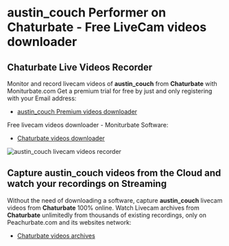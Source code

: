 # austin_couch Performer on Chaturbate - Free LiveCam videos downloader

## Chaturbate Live Videos Recorder

Monitor and record livecam videos of **austin_couch** from **Chaturbate** with Moniturbate.com
Get a premium trial for free by just and only registering with your Email address:
* [austin_couch Premium videos downloader](https://moniturbate.com/request-demo-licence-key.html)

Free livecam videos downloader - Moniturbate Software:
* [Chaturbate videos downloader](https://moniturbate.com/moniturbate-download-software.html)

![austin_couch livecam videos recorder](https://peachurnet.com/templates/moniturbate-software.png)


## Capture austin_couch videos from the Cloud and watch your recordings on Streaming

Without the need of downloading a software, capture **austin_couch** livecam videos from **Chaturbate** 100% online.
Watch Livecam archives from **Chaturbate** unlimitedly from thousands of existing recordings, only on Peachurbate.com and its websites network:
* [Chaturbate videos archives](https://peachurnet.com/)